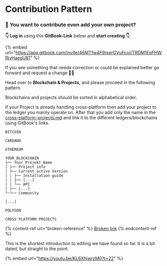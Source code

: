 # Contribution Pattern

### 🎉 You want to contribute even add your own project?&#x20;

**👇 Log in** using this **GitBook-Link** below and **start creating 👇**.&#x20;

{% embed url="https://app.gitbook.com/invite/46MTfw4F9reerGVuFcoI/TRDM1FqFHWRjyHaeqU81" %}

If you see something that needs correction or could be explained better go forward and request a change 👀🎉

Head over to **Blockchain & Projects,** and please proceed in the following pattern.

Blockchains and projects should be sorted in alphabetical order.

If your Project is already handling cross-platform then add your project to the ledger you mainly operate on. After that you add only the name in the [cross-platform-projects.md](../blockchains-and-projects/cross-platform-projects.md "mention") and link it to the different ledgers/blockchains using GitBook's links.&#x20;

```
BITCOIN  

CARDANO  

ETHEREUM  

YOUR_BLOCKCHAIN
├── Your_Projekt_Name
| ├── Project info
| ├── Current active Version
| | ├── Installation guide
| | ├── [...]
| | └── API
| ├── [...] 
└─└── Community

[...]  

POLYGON

CROSS PLATFORM PROJECTS
```

{% content-ref url="broken-reference" %}
[Broken link](broken-reference)
{% endcontent-ref %}

This is the shortest introduction to editing we have found so far. It is a bit dated, but straight to the point.

{% embed url="https://youtu.be/KL6XhiwrzM0?t=22" %}
